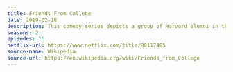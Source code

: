 ```yaml
---
title: Friends From College
date: 2019-02-18
description: This comedy series depicts a group of Harvard alumni in their 40s in New York City. It received mixed reviews. 
seasons: 2
episodes: 16
netflix-url: https://www.netflix.com/title/80117485
source-name: Wikipedia  
source-url: https://en.wikipedia.org/wiki/Friends_from_College
---
```


